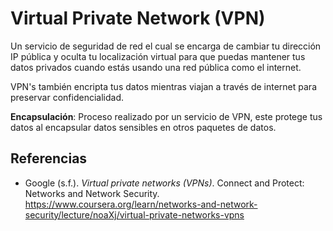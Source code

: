# Virtual Private Network (VPN)

Un servicio de seguridad de red el cual se encarga de cambiar tu dirección IP
pública y oculta tu localización virtual para que puedas mantener tus datos
privados cuando estás usando una red pública como el internet.

VPN's también encripta tus datos mientras viajan a través de internet para
preservar confidencialidad.

**Encapsulación**: Proceso realizado por un servicio de VPN, este protege tus
datos al encapsular datos sensibles en otros paquetes de datos.

## Referencias

- Google (s.f.). _Virtual private networks (VPNs)_. Connect and Protect:
  Networks and Network Security.
  <https://www.coursera.org/learn/networks-and-network-security/lecture/noaXj/virtual-private-networks-vpns>
